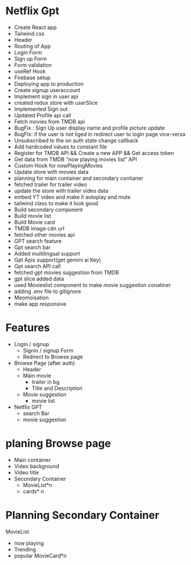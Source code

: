 # Netflix Gpt

- Create React app
- Tailwind css
- Header
- Routing of App
- Login Form
- Sign up Form
- Form validation
- useRef Hook
- Firebase setup
- Deploying app to production
- Create signup useraccount
- Implement sign in user api
- created redux store with userSlice
- Implemented Sign out
- Updated Profile api call
- Fetch movies from TMDB api
- BugFix : Sign Up user display name and profile picture update
- BugFIx: if the user is not liged in redirect user to login page vice-versa
- Unsubscribed to the on auth state change callback
- Add hardcoded values to constant file
- Register for TMDB API && Create a new APP && Get access token
- Get data from TMDB "now playing movies list" API
- Custom Hook for nowPlayingMovies
- Update store with movies data
- planning for main container and secondary contianer
- fetched trailer for trailer video
- update the store with trailer video data
- embed YT video and make it autoplay and mute
- tailwind class to make it look good
- Build secondary component
- Build movie list
- Build Movie card
- TMDB Image cdn url
- fetched other movies api
- GPT search feature
- Gpt search bar
- Added multilingual support
- Gpt Apis support(get gemini ai Key)
- Gpt search API call
- fetched gpt movies suggestion from TMDB
- gpt slice added data 
- used Movieslist component to make movie suggestion conatiner
- adding .env file to gitignore
- Meomoisation
- make app responsive

# Features

- Login / signup
  - Signin / signup Form
  - Redirect to Browse page
- Browse Page (after auth)
  - Header
  - Main movie
    - trailer in bg
    - Title and Description
  - Movie suggestion
    - movie list
- Netflix GPT
  - search Bar
  - movie suggestion

# planing Browse page

- Main container
- Video background
- Video title
- Secondary Container
  - MovieList\*n
  - cards\* n

# Planning Secondary Container

MovieList

- now playing
- Trending
- popular
  MovieCard\*n
